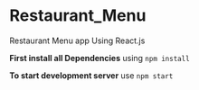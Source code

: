 # Restaurant_Menu
Restaurant Menu app Using React.js

**First install all Dependencies**
using ```npm install```

**To start development server**
use ```npm start```

